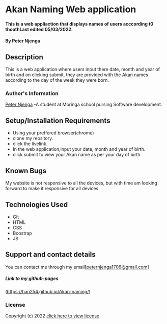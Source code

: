 # Akan Naming Web application

#### This is a web appliaction that displays names of users acccording t0 thoothLast edited 05/03/2022.

#### By **Peter Njenga**

## Description

This is a web application where users input there date, month and year of birth and on clicking submit, they are provided with the Akan names according to the day of the week they were born.
### Author's Information
[Peter Njenga](https://github.com/han254)
-A student at Moringa school pursing Software development.

## Setup/Installation Requirements
* Using your preffered browser(chrome)
* clone my reository.
* click the livelink.
* In the web application,input your date, month and year of birth.
* click submit to view your Akan name as per your day of birth.

## Known Bugs

My website is not responsive to all the devices, but with time am looking forward to make it responsive for all devices.

## Technologies Used
* Git
* HTML
* CSS
* Boostrap
* JS 

## Support and contact details

You can contact me through my email[peternjenga1706@gmail.com]

##### Link to my github-pages
(https://han254.github.io/Akan-naming/)
### License

Copyright (c) 2022 [click here to view license](LICENSE)
